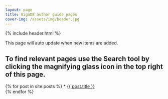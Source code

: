 ```yaml
---
layout: page
title: GigaDB author guide pages
cover-img: /assets/img/header.jpg
---
```


{% include header.html %}

This page will auto update when new items are added. <!-- to "_posts" folder, I think that should be happening below now.-->


## To find relevant pages use the Search tool by clicking the magnifying glass icon in the top right of this page.


<ui>
  {% for post in site.posts %}
  * <a href="{{ site.url }}/GigaDB-author-guide/{{ post.url }}">{{ post.title }}</a>
        <br>
  {% endfor %}
</ui>

<!--<ui>
  {% for post in site.posts %}
  * {{ post.date | date: "%-d %B %Y" }} - <a href="{{ site.url }}/GigaDB-author-guide/{{ post.url }}">{{ post.title }}</a>
        <br>
  {% endfor %}
</ui>
-->